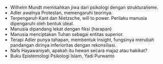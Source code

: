 - Wilhelm Mundt memisahkan jiwa dari psikologi dengan strukturalisme.
- Adler awalnya Protestan, memengaruhi teorinya.
- Terpengaruh Kant dan Nietzsche, will to power. Perilaku manusia dipengaruhi oleh bentuk ideal.
- Manusia dipandang lekat dengan fiksi (harapan)
- Manusia menciptakan Tuhan sebagai entitas superior.
- Terapi Adler punya tahapan, membentuk insight, fungsinya merubah pandangan dirinya inferioritas dengan rekonsiliasi.
- Nafs Hayawaniyah, apakah itu hewan secara majaz atau hakikat?
- Buku Epistemologi Psikologi Islam, Yadi Purwanto